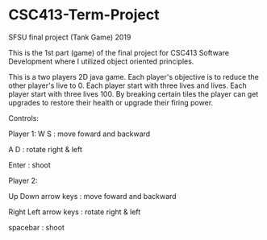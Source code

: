 # CSC413-Term-Project
SFSU final project (Tank Game) 2019

This is the 1st part (game) of the final project for CSC413 Software Development where I utilized object oriented principles.

This is a two players 2D java game. Each player's objective is to reduce the other player's live to 0. Each player start with three lives and lives. Each player start with three lives 100. By breaking certain tiles the player can get upgrades to restore their health or upgrade their firing power.

Controls: 

Player 1:
W S : move foward and backward

A D : rotate right & left

Enter : shoot

Player 2:

Up Down arrow keys :  move foward and backward

Right Left arrow keys : rotate right & left

spacebar : shoot


